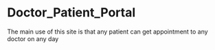 # Doctor_Patient_Portal
The main use of this site is that any patient can get appointment to any doctor on any day
